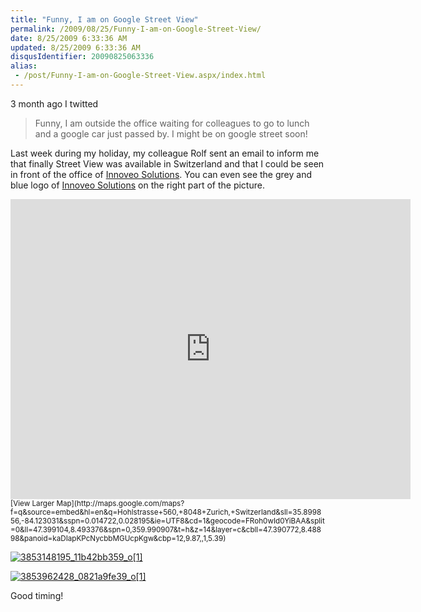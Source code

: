 ```yaml
---
title: "Funny, I am on Google Street View"
permalink: /2009/08/25/Funny-I-am-on-Google-Street-View/
date: 8/25/2009 6:33:36 AM
updated: 8/25/2009 6:33:36 AM
disqusIdentifier: 20090825063336
alias:
 - /post/Funny-I-am-on-Google-Street-View.aspx/index.html
---
```

3 month ago I twitted 

> Funny, I am outside the office waiting for colleagues to go to lunch and a google car just passed by. I might be on google street soon!
<!-- more -->

Last week during my holiday, my colleague Rolf sent an email to inform me that finally Street View was available in Switzerland and that I could be seen in front of the office of [Innoveo Solutions](http://www.innoveo.com/). You can even see the grey and blue logo of [Innoveo Solutions](http://www.innoveo.com/) on the right part of the picture.

<iframe height="480" marginheight="0" src="http://maps.google.com/maps/sv?cbp=12,9.87,,1,5.39&cbll=47.390772,8.48898&panoid=&v=1&hl=en&gl=" frameborder="0" width="640" marginwidth="0" scrolling="no"></iframe>      
<small>[View Larger Map](http://maps.google.com/maps?f=q&source=embed&hl=en&q=Hohlstrasse+560,+8048+Zurich,+Switzerland&sll=35.899856,-84.123031&sspn=0.014722,0.028195&ie=UTF8&cd=1&geocode=FRoh0wId0YiBAA&split=0&ll=47.399104,8.493376&spn=0,359.990907&t=h&z=14&layer=c&cbll=47.390772,8.48898&panoid=kaDIapKPcNycbbMGUcpKgw&cbp=12,9.87,,1,5.39)</small>

[![3853148195_11b42bb359_o[1]](http://weblogs.asp.net/blogs/lkempe/3853148195_11b42bb359_o1_54294821.png "3853148195_11b42bb359_o[1]")](http://maps.google.com/maps?f=q&source=s_q&hl=en&q=Hohlstrasse+560,+8048+Zurich,+Switzerland&sll=35.899856,-84.123031&sspn=0.014722,0.028195&ie=UTF8&cd=1&geocode=FRoh0wId0YiBAA&split=0&ll=47.390585,8.48785&spn=0.001387,0.009093&t=h&z=18&layer=c&cbll=47.390772,8.48898&panoid=kaDIapKPcNycbbMGUcpKgw&cbp=11,9.87,,1,5.39)

[![3853962428_0821a9fe39_o[1]](http://weblogs.asp.net/blogs/lkempe/3853962428_0821a9fe39_o1_0FFCF072.png "3853962428_0821a9fe39_o[1]")](http://maps.google.com/maps?f=q&source=s_q&hl=en&q=Hohlstrasse+560,+8048+Zurich,+Switzerland&sll=35.899856,-84.123031&sspn=0.014722,0.028195&ie=UTF8&cd=1&geocode=FRoh0wId0YiBAA&split=0&ll=47.390854,8.488677&spn=0.005549,0.028195&t=h&z=16&layer=c&cbll=47.390861,8.488668&panoid=5-ixbhDK_OQKBD-PIKmd3A&cbp=11,79.07,,1,1.22) 

Good timing!

